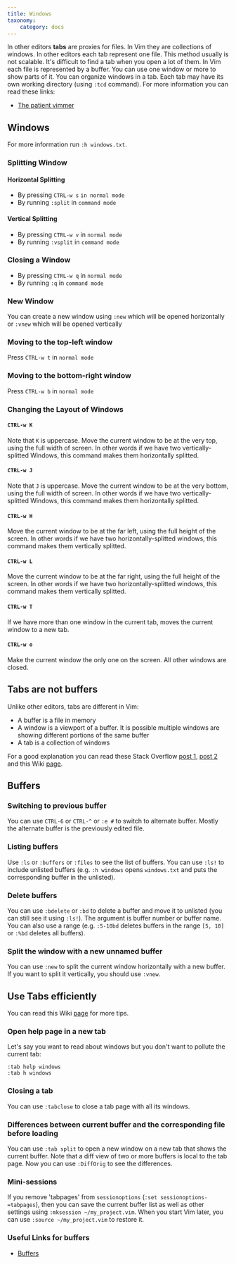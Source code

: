 ```yaml
---
title: Windows
taxonomy:
    category: docs
---
```


In other editors **tabs** are proxies for files. In Vim they are collections of windows. In other editors each tab represent one file. This method usually is not scalable. It's difficult to find a tab when you open a lot of them. In Vim each file is represented by a buffer. You can use one window or more to show parts of it. You can organize windows in a tab. Each tab may have its own working directory (using `:tcd` command). For more information you can read these links:

* [The patient vimmer](https://romainl.github.io/the-patient-vimmer/1.html)

## Windows

For more information run `:h windows.txt`.

### Splitting Window

#### Horizontal Splitting

* By pressing `CTRL-w s` `in normal mode`
* By running `:split` in `command mode`

#### Vertical Splitting

* By pressing `CTRL-w v` in `normal mode`
* By running `:vsplit` in `command mode`

### Closing a Window

* By pressing `CTRL-w q` in `normal mode`
* By running `:q` in `command mode`

### New Window

You can create a new window using `:new` which will be opened horizontally or `:vnew` which will be opened vertically

### Moving to the top-left window

Press `CTRL-w t` in `normal mode`

### Moving to the bottom-right window

Press `CTRL-w b` in `normal mode`

### Changing the Layout of Windows

#### `CTRL-w K`

Note that `K` is uppercase. Move the current window to be at the very top, using the full width of screen. In other words if we have two vertically-splitted Windows, this command makes them horizontally splitted.

#### `CTRL-w J`

Note that `J` is uppercase. Move the current window to be at the very bottom, using the full width of screen. In other words if we have two vertically-splitted Windows, this command makes them horizontally splitted.

#### `CTRL-w H`

Move the current window to be at the far left, using the full height of the screen. In other words if we have two horizontally-splitted windows, this command makes them vertically splitted.

#### `CTRL-w L`

Move the current window to be at the far right, using the full height of the screen. In other words if we have two horizontally-splitted windows, this command makes them vertically splitted.

#### `CTRL-w T`

If we have more than one window in the current tab, moves the current window to a new tab.

#### `CTRL-w o`

Make the current window the only one on the screen. All other windows are closed.

## Tabs are not buffers

Unlike other editors, tabs are different in Vim:

* A buffer is a file in memory
* A window is a viewport of a buffer. It is possible multiple windows are showing different portions of the same buffer
* A tab is a collection of windows

For a good explanation you can read these Stack Overflow [post 1](https://stackoverflow.com/questions/26708822/why-do-vim-experts-prefer-buffers-over-tabs/26710166#26710166), [post 2](https://stackoverflow.com/a/21338192) and this Wiki [page](https://vim.fandom.com/wiki/Category:Tabs).

## Buffers

### Switching to previous buffer

You can use `CTRL-6` or `CTRL-^` or `:e #` to switch to alternate buffer. Mostly the alternate buffer is the previously edited file.

### Listing buffers

Use `:ls` or `:buffers` or `:files` to see the list of buffers. You can use `:ls!` to include unlisted buffers (e.g. `:h windows` opens `windows.txt` and puts the corresponding buffer in the unlisted).

### Delete buffers

You can use `:bdelete` or `:bd` to delete a buffer and move it to unlisted (you can still see it using `:ls!`). The argument is buffer number or buffer name. You can also use a range (e.g. `:5-10bd` deletes buffers in the range `[5, 10]` or `:%bd` deletes all buffers).

### Split the window with a new unnamed buffer

You can use `:new` to split the current window horizontally with a new buffer. If you want to split it vertically, you should use `:vnew`.

## Use Tabs efficiently

You can read this Wiki [page](https://vim.fandom.com/wiki/Quick_tips_for_using_tab_pages) for more tips.

### Open help page in a new tab

Let's say you want to read about windows but you don't want to pollute the current tab:

```
:tab help windows
:tab h windows
```

### Closing a tab

You can use `:tabclose` to close a tab page with all its windows.


### Differences between current buffer and the corresponding file before loading

You can use `:tab split` to open a new window on a new tab that shows the current buffer. Note that a diff view of two or more buffers is local to the tab page. Now you can use `:DiffOrig` to see the differences.

### Mini-sessions

If you remove 'tabpages' from `sessionoptions` (`:set sessionoptions-=tabpages`), then you can save the current buffer list as well as other settings using `:mksession ~/my_project.vim`. When you start Vim later, you can use `:source ~/my_project.vim` to restore it.

### Useful Links for buffers
* [Buffers](https://vim.fandom.com/wiki/Buffers)
